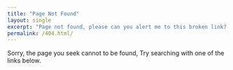 ```yaml
---
title: "Page Not Found"
layout: single
excerpt: "Page not found, please can you alert me to this broken link? Thanks, James."
permalink: /404.html/
---
```


Sorry, the page you seek cannot to be found,
Try searching with one of the links below.

<script type="text/javascript">
  var GOOG_FIXURL_LANG = 'en';
  var GOOG_FIXURL_SITE = '{{ site.url }}'
</script>
<script type="text/javascript"
  src="//linkhelp.clients.google.com/tbproxy/lh/wm/fixurl.js">
</script>